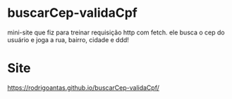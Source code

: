 # buscarCep-validaCpf
mini-site que fiz para treinar requisição http com fetch. ele busca o cep do usuário e joga a rua, bairro, cidade e ddd!
# Site
https://rodrigoantas.github.io/buscarCep-validaCpf/
